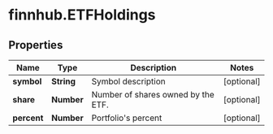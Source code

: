 # finnhub.ETFHoldings

## Properties

Name | Type | Description | Notes
------------ | ------------- | ------------- | -------------
**symbol** | **String** | Symbol description | [optional] 
**share** | **Number** | Number of shares owned by the ETF. | [optional] 
**percent** | **Number** | Portfolio&#39;s percent | [optional] 


